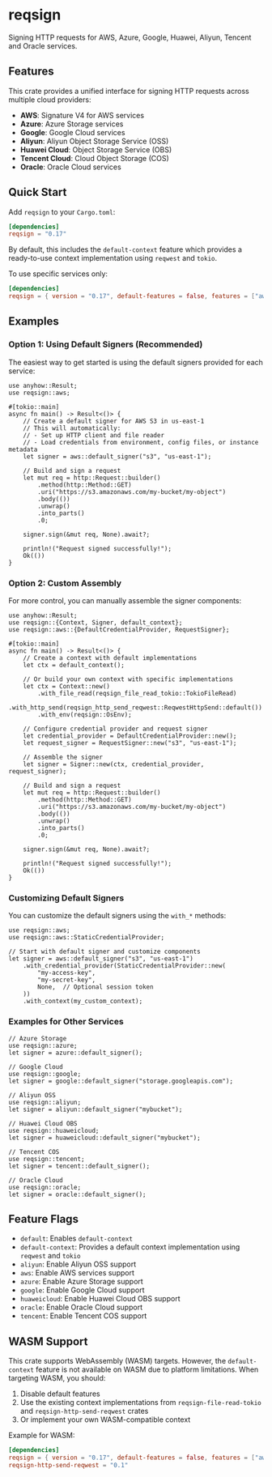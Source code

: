 # reqsign

Signing HTTP requests for AWS, Azure, Google, Huawei, Aliyun, Tencent and Oracle services.

## Features

This crate provides a unified interface for signing HTTP requests across multiple cloud providers:

- **AWS**: Signature V4 for AWS services
- **Azure**: Azure Storage services
- **Google**: Google Cloud services
- **Aliyun**: Aliyun Object Storage Service (OSS)
- **Huawei Cloud**: Object Storage Service (OBS)
- **Tencent Cloud**: Cloud Object Storage (COS)
- **Oracle**: Oracle Cloud services

## Quick Start

Add `reqsign` to your `Cargo.toml`:

```toml
[dependencies]
reqsign = "0.17"
```

By default, this includes the `default-context` feature which provides a ready-to-use context implementation using `reqwest` and `tokio`.

To use specific services only:

```toml
[dependencies]
reqsign = { version = "0.17", default-features = false, features = ["aws", "default-context"] }
```

## Examples

### Option 1: Using Default Signers (Recommended)

The easiest way to get started is using the default signers provided for each service:

```rust,ignore
use anyhow::Result;
use reqsign::aws;

#[tokio::main]
async fn main() -> Result<()> {
    // Create a default signer for AWS S3 in us-east-1
    // This will automatically:
    // - Set up HTTP client and file reader
    // - Load credentials from environment, config files, or instance metadata
    let signer = aws::default_signer("s3", "us-east-1");

    // Build and sign a request
    let mut req = http::Request::builder()
        .method(http::Method::GET)
        .uri("https://s3.amazonaws.com/my-bucket/my-object")
        .body(())
        .unwrap()
        .into_parts()
        .0;

    signer.sign(&mut req, None).await?;

    println!("Request signed successfully!");
    Ok(())
}
```

### Option 2: Custom Assembly

For more control, you can manually assemble the signer components:

```rust,ignore
use anyhow::Result;
use reqsign::{Context, Signer, default_context};
use reqsign::aws::{DefaultCredentialProvider, RequestSigner};

#[tokio::main]
async fn main() -> Result<()> {
    // Create a context with default implementations
    let ctx = default_context();

    // Or build your own context with specific implementations
    let ctx = Context::new()
        .with_file_read(reqsign_file_read_tokio::TokioFileRead)
        .with_http_send(reqsign_http_send_reqwest::ReqwestHttpSend::default())
        .with_env(reqsign::OsEnv);

    // Configure credential provider and request signer
    let credential_provider = DefaultCredentialProvider::new();
    let request_signer = RequestSigner::new("s3", "us-east-1");

    // Assemble the signer
    let signer = Signer::new(ctx, credential_provider, request_signer);

    // Build and sign a request
    let mut req = http::Request::builder()
        .method(http::Method::GET)
        .uri("https://s3.amazonaws.com/my-bucket/my-object")
        .body(())
        .unwrap()
        .into_parts()
        .0;

    signer.sign(&mut req, None).await?;

    println!("Request signed successfully!");
    Ok(())
}
```

### Customizing Default Signers

You can customize the default signers using the `with_*` methods:

```rust,ignore
use reqsign::aws;
use reqsign::aws::StaticCredentialProvider;

// Start with default signer and customize components
let signer = aws::default_signer("s3", "us-east-1")
    .with_credential_provider(StaticCredentialProvider::new(
        "my-access-key",
        "my-secret-key",
        None,  // Optional session token
    ))
    .with_context(my_custom_context);
```

### Examples for Other Services

```rust,ignore
// Azure Storage
use reqsign::azure;
let signer = azure::default_signer();

// Google Cloud
use reqsign::google;
let signer = google::default_signer("storage.googleapis.com");

// Aliyun OSS
use reqsign::aliyun;
let signer = aliyun::default_signer("mybucket");

// Huawei Cloud OBS
use reqsign::huaweicloud;
let signer = huaweicloud::default_signer("mybucket");

// Tencent COS
use reqsign::tencent;
let signer = tencent::default_signer();

// Oracle Cloud
use reqsign::oracle;
let signer = oracle::default_signer();
```

## Feature Flags

- `default`: Enables `default-context`
- `default-context`: Provides a default context implementation using `reqwest` and `tokio`
- `aliyun`: Enable Aliyun OSS support
- `aws`: Enable AWS services support
- `azure`: Enable Azure Storage support
- `google`: Enable Google Cloud support
- `huaweicloud`: Enable Huawei Cloud OBS support
- `oracle`: Enable Oracle Cloud support
- `tencent`: Enable Tencent COS support

## WASM Support

This crate supports WebAssembly (WASM) targets. However, the `default-context` feature is not available on WASM due to platform limitations. When targeting WASM, you should:

1. Disable default features
2. Use the existing context implementations from `reqsign-file-read-tokio` and `reqsign-http-send-reqwest` crates
3. Or implement your own WASM-compatible context

Example for WASM:
```toml
[dependencies]
reqsign = { version = "0.17", default-features = false, features = ["aws"] }
reqsign-http-send-reqwest = "0.1"
```
